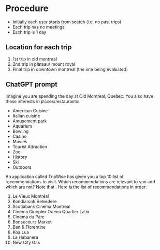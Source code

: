 # Procedure

- Initially each user starts from scatch (i.e. no past trips)
- Each trip has no meetings
- Each trip is 1 day

## Location for each trip

1. 1st trip in old montreal
2. 2nd trip in plateau/ mount royal
3. Final trip in downtown montreal (the one being evaluated)

## ChatGPT prompt 
Imagine you are spending the day at Old Montreal, Quebec. You also have these interests in places/restaurants:

- American Cuisine
- Italian cuisine
- Amusement park
- Aquarium
- Bowling
- Casino
- Movies
- Tourist Attraction
- Zoo
- History
- Ski
- Outdoors

An application called TripWise has given you a top 10 list of recommendations to visit. Which recommendations are relevant to you and which are not? Note that . Here is the list of recommendations in order:

1. Le Vieux Montréal
2. Kondiaronk Belvedere
3. Scotiabank Cinema Montreal
4. Cinéma Cineplex Odeon Quartier Latin
5. Cinema du Parc
6. Bonsecours Market
7. Ben & Florentine
8. Koa Lua
9. La Habanera
10. New City Gas
